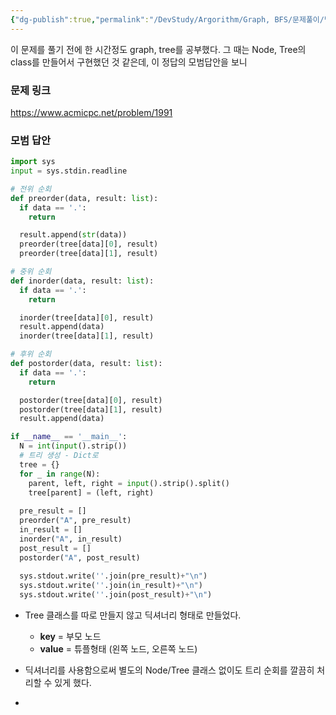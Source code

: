 ```yaml
---
{"dg-publish":true,"permalink":"/DevStudy/Argorithm/Graph, BFS/문제풀이/백준 1991 - 트리 순회/","noteIcon":"","created":"2025-07-24T20:51:50.724+09:00","updated":"2025-08-01T01:09:22.494+09:00"}
---
```




이 문제를 풀기 전에 한 시간정도 graph, tree를 공부했다.
그 때는 Node, Tree의 class를 만들어서 구현했던 것 같은데, 이 정답의 모범답안을 보니 

### 문제 링크 

https://www.acmicpc.net/problem/1991


### 모범 답안 

```python
import sys
input = sys.stdin.readline

# 전위 순회 
def preorder(data, result: list):
  if data == '.':
    return

  result.append(str(data))
  preorder(tree[data][0], result)
  preorder(tree[data][1], result)

# 중위 순회 
def inorder(data, result: list):
  if data == '.':
    return

  inorder(tree[data][0], result)
  result.append(data)
  inorder(tree[data][1], result)

# 후위 순회 
def postorder(data, result: list):
  if data == '.':
    return

  postorder(tree[data][0], result)
  postorder(tree[data][1], result)
  result.append(data)

if __name__ == '__main__':
  N = int(input().strip())
  # 트리 생성 - Dict로
  tree = {}
  for _ in range(N):
    parent, left, right = input().strip().split()
    tree[parent] = (left, right)
    
  pre_result = []
  preorder("A", pre_result)
  in_result = []
  inorder("A", in_result)
  post_result = []
  postorder("A", post_result)
  
  sys.stdout.write(''.join(pre_result)+"\n")
  sys.stdout.write(''.join(in_result)+"\n")
  sys.stdout.write(''.join(post_result)+"\n")
```

- Tree 클래스를 따로 만들지 않고 딕셔너리 형태로 만들었다.
	- **key** = 부모 노드
	- **value** = 튜플형태 (왼쪽 노드, 오른쪽 노드)
- 딕셔너리를 사용함으로써 별도의 Node/Tree 클래스 없이도 트리 순회를 깔끔히 처리할 수 있게 했다.
	  
- 
